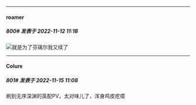 

*****

####  roamer  
##### 800#       发表于 2022-11-12 11:18

<img src="https://static.saraba1st.com/image/smiley/face2017/067.png" referrerpolicy="no-referrer">就是为了芬璃尔我又续了



*****

####  Colure  
##### 801#       发表于 2022-11-15 11:08

刷到无序深渊的英配PV，太对味儿了，浑身鸡皮疙瘩

